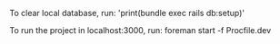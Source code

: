 To clear local database, run: 'print(bundle exec rails db:setup)'

To run the project in localhost:3000, run: foreman start -f Procfile.dev 

